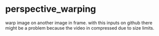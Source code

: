 # perspective_warping

warp image on another image in frame.
with this inputs on github there might be a problem because the video in compressed due to size limits.
